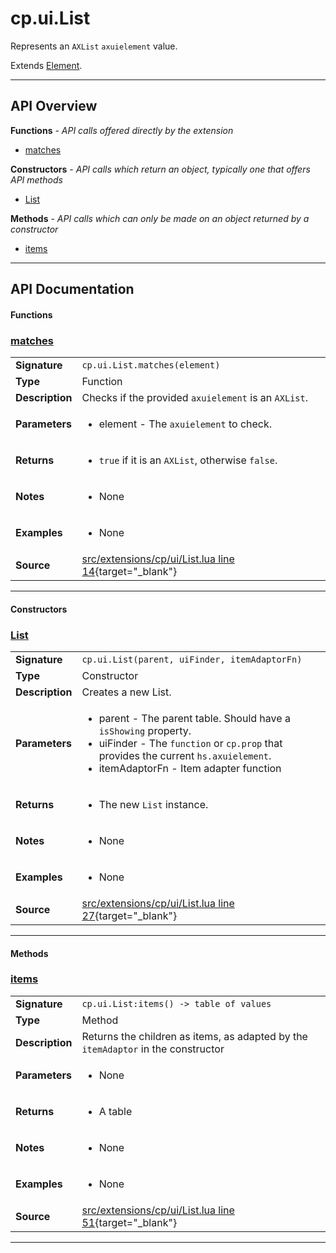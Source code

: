 # cp.ui.List

Represents an `AXList` `axuielement` value.

Extends [Element](cp.ui.Element.md).

---

## API Overview
**Functions** - _API calls offered directly by the extension_
 * [matches](#matches)

**Constructors** - _API calls which return an object, typically one that offers API methods_
 * [List](#list)

**Methods** - _API calls which can only be made on an object returned by a constructor_
 * [items](#items)


---

## API Documentation

#### Functions


### [matches](#matches)

|                                             |                                                                                     |
| --------------------------------------------|-------------------------------------------------------------------------------------|
| **Signature**                               | `cp.ui.List.matches(element)`                                                                    |
| **Type**                                    | Function                                                                     |
| **Description**                             | Checks if the provided `axuielement` is an `AXList`.                                                                     |
| **Parameters**                              | <ul><li>element  - The `axuielement` to check.</li></ul> |
| **Returns**                                 | <ul><li>`true` if it is an `AXList`, otherwise `false`.</li></ul>          |
| **Notes**                                   | <ul><li>None</li></ul> |
| **Examples**                                | <ul><li>None</li></ul> |
| **Source**                                  | [src/extensions/cp/ui/List.lua line 14](https://github.com/CommandPost/CommandPost/blob/develop/src/extensions/cp/ui/List.lua#L14){target="_blank"} |

---

#### Constructors


### [List](#list)

|                                             |                                                                                     |
| --------------------------------------------|-------------------------------------------------------------------------------------|
| **Signature**                               | `cp.ui.List(parent, uiFinder, itemAdaptorFn)`                                                                    |
| **Type**                                    | Constructor                                                                     |
| **Description**                             | Creates a new List.                                                                     |
| **Parameters**                              | <ul><li>parent - The parent table. Should have a `isShowing` property.</li><li>uiFinder - The `function` or `cp.prop` that provides the current `hs.axuielement`.</li><li>itemAdaptorFn - Item adapter function</li></ul> |
| **Returns**                                 | <ul><li>The new `List` instance.</li></ul>          |
| **Notes**                                   | <ul><li>None</li></ul> |
| **Examples**                                | <ul><li>None</li></ul> |
| **Source**                                  | [src/extensions/cp/ui/List.lua line 27](https://github.com/CommandPost/CommandPost/blob/develop/src/extensions/cp/ui/List.lua#L27){target="_blank"} |

---

#### Methods


### [items](#items)

|                                             |                                                                                     |
| --------------------------------------------|-------------------------------------------------------------------------------------|
| **Signature**                               | `cp.ui.List:items() -> table of values`                                                                    |
| **Type**                                    | Method                                                                     |
| **Description**                             | Returns the children as items, as adapted by the `itemAdaptor` in the constructor                                                                     |
| **Parameters**                              | <ul><li>None</li></ul> |
| **Returns**                                 | <ul><li>A table</li></ul>          |
| **Notes**                                   | <ul><li>None</li></ul> |
| **Examples**                                | <ul><li>None</li></ul> |
| **Source**                                  | [src/extensions/cp/ui/List.lua line 51](https://github.com/CommandPost/CommandPost/blob/develop/src/extensions/cp/ui/List.lua#L51){target="_blank"} |

---

